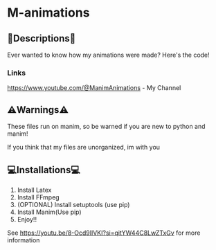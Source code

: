 # M-animations

## 📃Descriptions📃
Ever wanted to know how my animations were made? Here's the code!


### Links
https://www.youtube.com/@ManimAnimations - My Channel

## ⚠️Warnings⚠️
These files run on manim, so be warned if you are new to python and manim!

If you think that my files are unorganized, im with you

## 💻Installations💻
1. Install Latex
2. Install FFmpeg
3. (OPTIONAL) Install setuptools (use pip)
4. Install Manim(Use pip)
5. Enjoy!!

See https://youtu.be/8-Ocd9IlVKI?si=qitYW44C8LwZTxGv for more information

